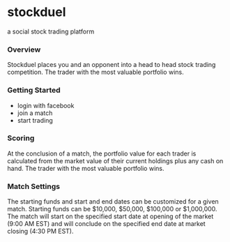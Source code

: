 # stockduel
a social stock trading platform

### Overview
Stockduel places you and an opponent into a head to head stock trading competition. The trader with the most valuable portfolio wins.

### Getting Started
* login with facebook
* join a match
* start trading

### Scoring
At the conclusion of a match, the portfolio value for each trader is calculated from the market value of their current holdings plus any cash on hand. The trader with the most valuable portfolio wins.

### Match Settings
The starting funds and start and end dates can be customized for a given match. Starting funds can be $10,000, $50,000, $100,000 or $1,000,000. The match will start on the specified start date at opening of the market (9:00 AM EST) and will conclude on the specified end date at market closing (4:30 PM EST).
